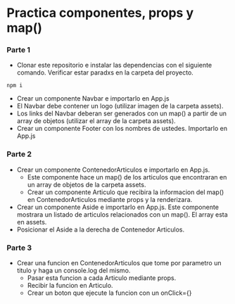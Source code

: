 # Practica componentes, props y map()
### Parte 1
- Clonar este repositorio e instalar las dependencias con el siguiente comando. Verificar estar paradxs en la carpeta del proyecto.
```
npm i
```
- Crear un componente Navbar e importarlo en App.js
- El Navbar debe contener un logo (utilizar imagen de la carpeta assets).
- Los links del Navbar deberan ser generados con un map() a partir de un array de objetos (utilizar el array de la carpeta assets).
- Crear un componente Footer con los nombres de ustedes. Importarlo en App.js

### Parte 2
- Crear un componente ContenedorArticulos e importarlo en App.js.
    - Este componente hace un map() de los articulos que encontraran en un array de objetos de la carpeta assets.
    - Crear un componente Articulo que recibira la informacion del map() en ContenedorArticulos mediante props y la renderizara.
- Crear un componente Aside e importarlo en App.js. Este componente mostrara un listado de articulos relacionados con un map(). El array esta en assets.
- Posicionar el Aside a la derecha de Contenedor Articulos.

### Parte 3
- Crear una funcion en ContenedorArticulos que tome por parametro un titulo y haga un console.log del mismo.
    - Pasar esta funcion a cada Articulo mediante props.
    - Recibir la funcion en Articulo.
    - Crear un boton que ejecute la funcion con un onClick={}
